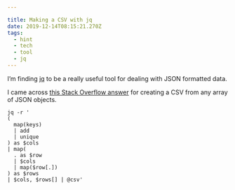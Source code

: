 ```yaml
---

title: Making a CSV with jq
date: 2019-12-14T08:15:21.270Z
tags:
  - hint
  - tech
  - tool
  - jq
---
```

I’m finding [jq](https://stedolan.github.io/jq/) to be a really useful tool for dealing with JSON formatted data.

<!-- more -->
I came across [this Stack Overflow answer](https://stackoverflow.com/questions/32960857/how-to-convert-arbitrary-simple-json-to-csv-using-jq#32965227) for creating a CSV from any array of JSON objects.

```
jq -r '
(
  map(keys)
  | add
  | unique
) as $cols
| map(
  . as $row
  | $cols
  | map($row[.])
) as $rows
| $cols, $rows[] | @csv'
```
